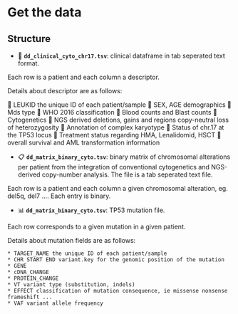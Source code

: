# Get the data


## Structure

* :page_with_curl: **`dd_clinical_cyto_chr17.tsv`**: clinical dataframe in tab seperated text format.

Each row is a patient and each column a descriptor.

Details about descriptor are as follows:

  :memo: LEUKID the unique ID of each patient/sample
  :memo: SEX, AGE demographics
  :memo: Mds type
  :memo: WHO 2016 classification
  :memo: Blood counts and Blast counts
  :memo: Cytogenetics
  :memo: NGS derived deletions, gains and regions copy-neutral loss of heterozygosity
  :memo: Annotation of complex karyotype
  :memo: Status of chr.17 at the TP53 locus
  :memo: Treatment status regarding HMA, Lenalidomid, HSCT
  :memo: overall survival and AML transformation information

* :clipboard: **`dd_matrix_binary_cyto.tsv`**: binary matrix of chromosomal alterations per patient from the integration of conventional cytogenetics and NGS-derived copy-number analysis. The file is a tab seperated text file.

Each row is a patient and each column a given chromosomal alteration, eg. del5q, del7 ....
Each entry is binary.

* :bar_chart: **`dd_matrix_binary_cyto.tsv`**: TP53 mutation file.

Each row corresponds to a given mutation in a given patient.

Details about mutation fields  are as follows:

	* TARGET_NAME the unique ID of each patient/sample
	* CHR START END variant.key for the genomic position of the mutation
	* GENE 
	* cDNA_CHANGE
	* PROTEIN_CHANGE 
	* VT variant type (substitution, indels)
	* EFFECT classification of mutation consequence, ie missense nonsense frameshift ...
	* VAF variant allele frequency 

